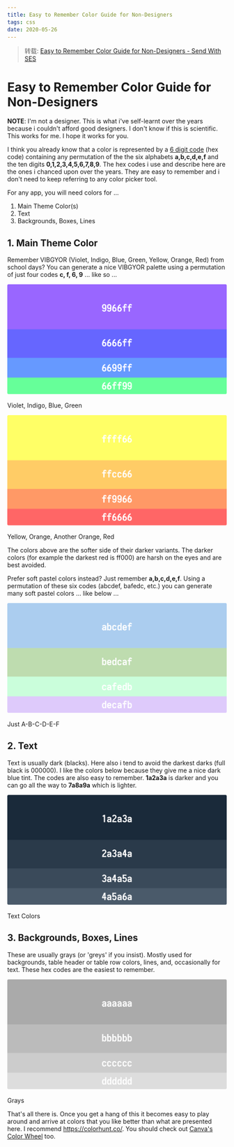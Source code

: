 ```yaml
---
title: Easy to Remember Color Guide for Non-Designers
tags: css
date: 2020-05-26
---
```


> 转载: [Easy to Remember Color Guide for Non-Designers - Send With SES](https://docs.sendwithses.com/random-stuff/easy-to-remember-color-guide-for-non-designers)

# Easy to Remember Color Guide for Non-Designers

**NOTE**: I'm not a designer. This is what i've self-learnt over the years because i couldn't afford good designers. I don't know if this is scientific. This works for me. I hope it works for you.

I think you already know that a color is represented by a [6 digit code](https://en.wikipedia.org/wiki/Web_colors) (hex code) containing any permutation of the the six alphabets **a,b,c,d,e,f** and the ten digits **0,1,2,3,4,5,6,7,8,9**. The hex codes i use and describe here are the ones i chanced upon over the years. They are easy to remember and i don't need to keep referring to any color picker tool.

For any app, you will need colors for ... 

1. Main Theme Color(s)
2. Text
3. Backgrounds, Boxes, Lines

## **1. Main Theme Color**

Remember VIBGYOR (Violet, Indigo, Blue, Green, Yellow, Orange, Red) from school days? You can generate a nice VIBGYOR palette using a permutation of just four codes **c, f, 6, 9** ... like so ...

![](css-colors/vibgyor.png)

Violet, Indigo, Blue, Green

![](css-colors/vibgyor2.png)

Yellow, Orange, Another Orange, Red

The colors above are the softer side of their darker variants. The darker colors (for example the darkest red is ff000) are harsh on the eyes and are best avoided.

Prefer soft pastel colors instead? Just remember **a,b,c,d,e,f**. Using a permutation of these six codes (abcdef, bafedc, etc.) you can generate many soft pastel colors ... like below ...

![](css-colors/soft.png)

Just A-B-C-D-E-F

## **2. Text**

Text is usually dark (blacks). Here also i tend to avoid the darkest darks (full black is 000000). I like the colors below because they give me a nice dark blue tint. The codes are also easy to remember. **1a2a3a** is darker and you can go all the way to **7a8a9a** which is lighter.

![](css-colors/text.png)

Text Colors

## **3. Backgrounds, Boxes, Lines**

These are usually grays (or 'greys' if you insist). Mostly used for backgrounds, table header or table row colors, lines, and, occasionally for text. These hex codes are the easiest to remember.

![](css-colors/bg.png)

Grays 

That's all there is. Once you get a hang of this it becomes easy to play around and arrive at colors that you like better than what are presented here. I recommend https://colorhunt.co/. You should check out [Canva's Color Wheel](https://www.canva.com/colors/color-wheel/) too.